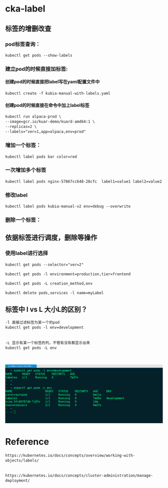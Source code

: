 # cka-label



## 标签的增删改查

###  pod标签查询：

```
kubectl get pods --show-labels

```

### 建立pod的时候直接加标签:

####  创建pod的时候直接把label写在yaml配置文件中


```
kubectl create -f kubia-manual-with-labels.yaml
```

####  创建pod的时候直接在命令中加上label标签

```
kubectl run alpaca-prod \ 
--image=gcr.io/kuar-demo/kuard-amd64:1 \ 
--replicas=2 \ 
--labels="ver=1,app=alpaca,env=prod"
```

### 增加一个标签：
```
kubectl label pods bar color=red

```

### 一次增加多个标签


```
kubectl label pods nginx-57867cc648-28cfc  label1=value1 label2=value2

```


###  修改label

```
kubectl label pods kubia-manual-v2 env=debug --overwrite
```


### 删除一个标签：



## 依据标签进行调度，删除等操作

### 使用label进行选择

```
kubectl get pods --selector="ver=2"
```

```
kubectl get pods -l environment=production,tier=frontend
```

```
kubectl get pods -L creation_method,env
```



```
kubectl delete pods,services -l name=myLabel
```

## 标签中 l vs L 大小L的区别？

```
-l 直接过滤标签为某一个的pod
kubectl get pods -l env=development


-L 显示有某一个标签的列，不管有没有都显示出来
kubectl get pods -L env



```

![](https://raw.githubusercontent.com/latermonk/cka-pre/master/images/label.png)

#  Reference

```
https://kubernetes.io/docs/concepts/overview/working-with-objects/labels/


https://kubernetes.io/docs/concepts/cluster-administration/manage-deployment/
```



